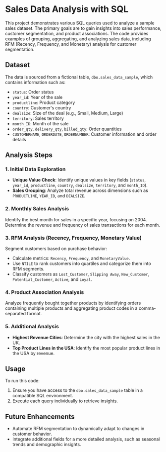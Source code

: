 # Sales Data Analysis with SQL

This project demonstrates various SQL queries used to analyze a sample sales dataset. The primary goals are to gain insights into sales performance, customer segmentation, and product associations. The code provides examples of grouping, aggregating, and analyzing sales data, including RFM (Recency, Frequency, and Monetary) analysis for customer segmentation.

## Dataset

The data is sourced from a fictional table, `dbo.sales_data_sample`, which contains information such as:

- `status`: Order status
- `year_id`: Year of the sale
- `productline`: Product category
- `country`: Customer's country
- `dealsize`: Size of the deal (e.g., Small, Medium, Large)
- `territory`: Sales territory
- `month_ID`: Month of the sale
- `order_qty`, `delivery_qty`, `billed_qty`: Order quantities
- `CUSTOMERNAME`, `ORDERDATE`, `ORDERNUMBER`: Customer information and order details

## Analysis Steps

### 1. Initial Data Exploration
- **Unique Value Check**: Identify unique values in key fields (`status`, `year_id`, `productline`, `country`, `dealsize`, `territory`, and `month_ID`).
- **Sales Grouping**: Analyze total revenue across dimensions such as `PRODUCTLINE`, `YEAR_ID`, and `DEALSIZE`.

### 2. Monthly Sales Analysis
Identify the best month for sales in a specific year, focusing on 2004. Determine the revenue and frequency of sales transactions for each month.

### 3. RFM Analysis (Recency, Frequency, Monetary Value)
Segment customers based on purchase behavior:
- Calculate metrics: `Recency`, `Frequency`, and `MonetaryValue`.
- Use `NTILE` to rank customers into quartiles and categorize them into RFM segments.
- Classify customers as `Lost_Customer`, `Slipping Away`, `New_Customer`, `Potential_Customer`, `Active`, and `Loyal`.

### 4. Product Association Analysis
Analyze frequently bought together products by identifying orders containing multiple products and aggregating product codes in a comma-separated format.

### 5. Additional Analysis
- **Highest Revenue Cities**: Determine the city with the highest sales in the UK.
- **Top Product Lines in the USA**: Identify the most popular product lines in the USA by revenue.

## Usage

To run this code:

1. Ensure you have access to the `dbo.sales_data_sample` table in a compatible SQL environment.
2. Execute each query individually to retrieve insights.

## Future Enhancements
- Automate RFM segmentation to dynamically adapt to changes in customer behavior.
- Integrate additional fields for a more detailed analysis, such as seasonal trends and demographic insights.
